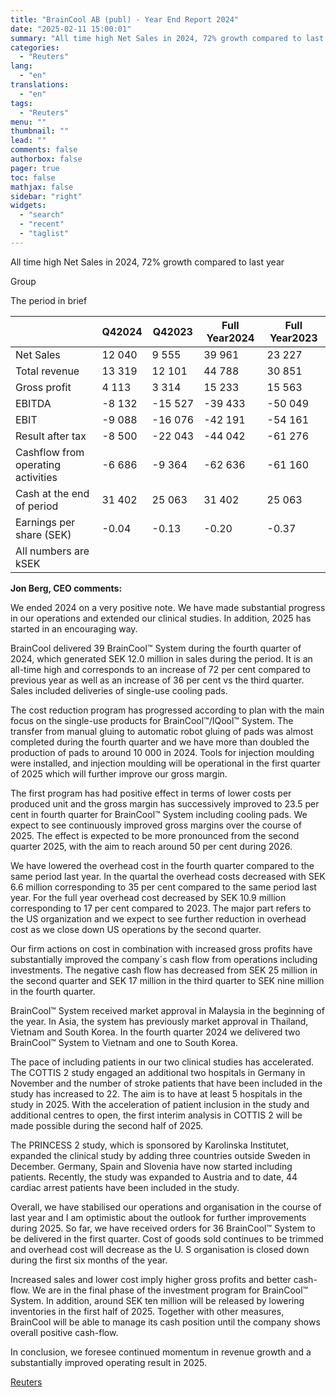 ```yaml
---
title: "BrainCool AB (publ) - Year End Report 2024"
date: "2025-02-11 15:00:01"
summary: "All time high Net Sales in 2024, 72% growth compared to last yearGroupThe period in briefQ42024Q42023Full Year2024Full Year2023Net Sales12 0409 55539 96123 227Total revenue13 31912 10144 78830 851Gross profit4 1133 31415 23315 563EBITDA-8 132-15 527-39 433-50 049EBIT-9 088-16 076-42 191-54 161Result after tax-8 500-22 043-44 042-61 276Cashflow from operating activities-6..."
categories:
  - "Reuters"
lang:
  - "en"
translations:
  - "en"
tags:
  - "Reuters"
menu: ""
thumbnail: ""
lead: ""
comments: false
authorbox: false
pager: true
toc: false
mathjax: false
sidebar: "right"
widgets:
  - "search"
  - "recent"
  - "taglist"
---
```


All time high Net Sales in 2024, 72% growth compared to last year

Group

The period in brief

|  | Q42024 | Q42023 | Full Year2024 | Full Year2023 |
| --- | --- | --- | --- | --- |
| Net Sales | 12 040 | 9 555 | 39 961 | 23 227 |
| Total revenue | 13 319 | 12 101 | 44 788 | 30 851 |
| Gross profit | 4 113 | 3 314 | 15 233 | 15 563 |
| EBITDA | -8 132 | -15 527 | -39 433 | -50 049 |
| EBIT | -9 088 | -16 076 | -42 191 | -54 161 |
| Result after tax | -8 500 | -22 043 | -44 042 | -61 276 |
| Cashflow from operating activities | -6 686 | -9 364 | -62 636 | -61 160 |
| Cash at the end of period | 31 402 | 25 063 | 31 402 | 25 063 |
| Earnings per share (SEK) | -0.04 | -0.13 | -0.20 | -0.37 |
| All numbers are kSEK | | | | |

**Jon Berg, CEO comments:**

We ended 2024 on a very positive note. We have made substantial progress in our operations and extended our clinical studies. In addition, 2025 has started in an encouraging way.

BrainCool delivered 39 BrainCool™ System during the fourth quarter of 2024, which generated SEK 12.0 million in sales during the period. It is an all-time high and corresponds to an increase of 72 per cent compared to previous year as well as an increase of 36 per cent vs the third quarter. Sales included deliveries of single-use cooling pads.

The cost reduction program has progressed according to plan with the main focus on the single-use products for BrainCool™/IQool™ System. The transfer from manual gluing to automatic robot gluing of pads was almost completed during the fourth quarter and we have more than doubled the production of pads to around 10 000 in 2024. Tools for injection moulding were installed, and injection moulding will be operational in the first quarter of 2025 which will further improve our gross margin.

The first program has had positive effect in terms of lower costs per produced unit and the gross margin has successively improved to 23.5 per cent in fourth quarter for BrainCool™ System including cooling pads. We expect to see continuously improved gross margins over the course of 2025. The effect is expected to be more pronounced from the second quarter 2025, with the aim to reach around 50 per cent during 2026.

We have lowered the overhead cost in the fourth quarter compared to the same period last year. In the quartal the overhead costs decreased with SEK 6.6 million corresponding to 35 per cent compared to the same period last year. For the full year overhead cost decreased by SEK 10.9 million corresponding to 17 per cent compared to 2023. The major part refers to the US organization and we expect to see further reduction in overhead cost as we close down US operations by the second quarter.

Our firm actions on cost in combination with increased gross profits have substantially improved the company´s cash flow from operations including investments. The negative cash flow has decreased from SEK 25 million in the second quarter and SEK 17 million in the third quarter to SEK nine million in the fourth quarter.

BrainCool™ System received market approval in Malaysia in the beginning of the year. In Asia, the system has previously market approval in Thailand, Vietnam and South Korea. In the fourth quarter 2024 we delivered two BrainCool™ System to Vietnam and one to South Korea.

The pace of including patients in our two clinical studies has accelerated. The COTTIS 2 study engaged an additional two hospitals in Germany in November and the number of stroke patients that have been included in the study has increased to 22. The aim is to have at least 5 hospitals in the study in 2025. With the acceleration of patient inclusion in the study and additional centres to open, the first interim analysis in COTTIS 2 will be made possible during the second half of 2025.

The PRINCESS 2 study, which is sponsored by Karolinska Institutet, expanded the clinical study by adding three countries outside Sweden in December. Germany, Spain and Slovenia have now started including patients. Recently, the study was expanded to Austria and to date, 44 cardiac arrest patients have been included in the study.

Overall, we have stabilised our operations and organisation in the course of last year and I am optimistic about the outlook for further improvements during 2025. So far, we have received orders for 36 BrainCool™ System to be delivered in the first quarter. Cost of goods sold continues to be trimmed and overhead cost will decrease as the U. S organisation is closed down during the first six months of the year.

Increased sales and lower cost imply higher gross profits and better cash-flow. We are in the final phase of the investment program for BrainCool™ System. In addition, around SEK ten million will be released by lowering inventories in the first half of 2025. Together with other measures, BrainCool will be able to manage its cash position until the company shows overall positive cash-flow.

In conclusion, we foresee continued momentum in revenue growth and a substantially improved operating result in 2025.

[Reuters](https://www.tradingview.com/news/reuters.com,2025-02-11:newsml_MFN21ZJ6p:0-braincool-ab-publ-year-end-report-2024/)
